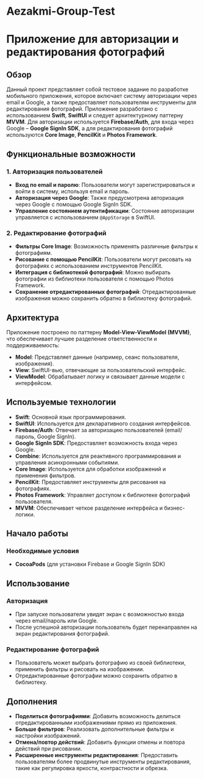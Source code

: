 # Aezakmi-Group-Test
# Приложение для авторизации и редактирования фотографий

## Обзор
Данный проект представляет собой тестовое задание по разработке мобильного приложения, которое включает систему авторизации через email и Google, а также предоставляет пользователям инструменты для редактирования фотографий. Приложение разработано с использованием **Swift**, **SwiftUI** и следует архитектурному паттерну **MVVM**. Для авторизации используется **Firebase/Auth**, для входа через Google – **Google SignIn SDK**, а для редактирования фотографий используются **Core Image**, **PencilKit** и **Photos Framework**.

## Функциональные возможности
### 1. **Авторизация пользователей**
- **Вход по email и паролю**: Пользователи могут зарегистрироваться и войти в систему, используя email и пароль.
- **Авторизация через Google**: Также предусмотрена авторизация через Google с помощью Google SignIn SDK.
- **Управление состоянием аутентификации**: Состояние авторизации управляется с использованием `@AppStorage` в SwiftUI.

### 2. **Редактирование фотографий**
- **Фильтры Core Image**: Возможность применять различные фильтры к фотографиям.
- **Рисование с помощью PencilKit**: Пользователи могут рисовать на фотографиях с использованием инструментов PencilKit.
- **Интеграция с библиотекой фотографий**: Можно выбирать фотографии из библиотеки пользователя с помощью Photos Framework.
- **Сохранение отредактированных фотографий**: Отредактированные изображения можно сохранить обратно в библиотеку фотографий.

## Архитектура
Приложение построено по паттерну **Model-View-ViewModel (MVVM)**, что обеспечивает лучшее разделение ответственности и поддерживаемость:
- **Model**: Представляет данные (например, сеанс пользователя, изображения).
- **View**: SwiftUI-вью, отвечающие за пользовательский интерфейс.
- **ViewModel**: Обрабатывает логику и связывает данные модели с интерфейсом.

## Используемые технологии
- **Swift**: Основной язык программирования.
- **SwiftUI**: Используется для декларативного создания интерфейсов.
- **Firebase/Auth**: Отвечает за авторизацию пользователей (email/пароль, Google SignIn).
- **Google SignIn SDK**: Предоставляет возможность входа через Google.
- **Combine**: Используется для реактивного программирования и управления асинхронными событиями.
- **Core Image**: Используется для обработки изображений и применения фильтров.
- **PencilKit**: Предоставляет инструменты для рисования на фотографиях.
- **Photos Framework**: Управляет доступом к библиотеке фотографий пользователя.
- **MVVM**: Обеспечивает четкое разделение интерфейса и бизнес-логики.

## Начало работы

### Необходимые условия
- **CocoaPods** (для установки Firebase и Google SignIn SDK)

## Использование

### Авторизация
- При запуске пользователи увидят экран с возможностью входа через email/пароль или Google.
- После успешной авторизации пользователь будет перенаправлен на экран редактирования фотографий.

### Редактирование фотографий
- Пользователь может выбрать фотографию из своей библиотеки, применить фильтры и рисовать на изображении.
- Отредактированные фотографии можно сохранить обратно в библиотеку.

## Дополнения
- **Поделиться фотографиями**: Добавить возможность делиться отредактированными изображениями прямо из приложения.
- **Больше фильтров**: Реализовать дополнительные фильтры и настройки изображений.
- **Отмена/повтор действий**: Добавить функции отмены и повтора действий при рисовании.
- **Расширенные инструменты редактирования**: Предоставить пользователям более продвинутые инструменты редактирования, такие как регулировка яркости, контрастности и обрезка.

